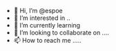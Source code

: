 - 👋 Hi, I’m @espoe 
- 👀 I’m interested in ..
- 🌱 I’m currently learning 
- 💞️ I’m looking to collaborate on ....
- 📫 How to reach me .....

<!---
espoe/espoe is a ✨ special ✨ repository because its `README.md` (this file) appears on your GitHub profile.
You can click the Preview link to take a look at your changes.
--->
